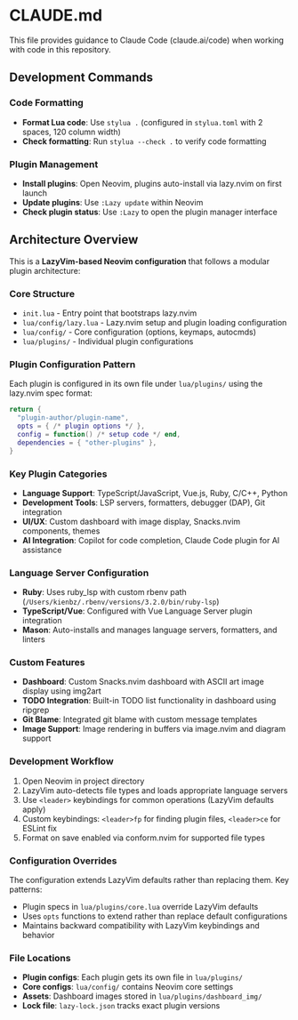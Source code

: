 # CLAUDE.md

This file provides guidance to Claude Code (claude.ai/code) when working with code in this repository.

## Development Commands

### Code Formatting
- **Format Lua code**: Use `stylua .` (configured in `stylua.toml` with 2 spaces, 120 column width)
- **Check formatting**: Run `stylua --check .` to verify code formatting

### Plugin Management
- **Install plugins**: Open Neovim, plugins auto-install via lazy.nvim on first launch
- **Update plugins**: Use `:Lazy update` within Neovim
- **Check plugin status**: Use `:Lazy` to open the plugin manager interface

## Architecture Overview

This is a **LazyVim-based Neovim configuration** that follows a modular plugin architecture:

### Core Structure
- `init.lua` - Entry point that bootstraps lazy.nvim
- `lua/config/lazy.lua` - Lazy.nvim setup and plugin loading configuration
- `lua/config/` - Core configuration (options, keymaps, autocmds)
- `lua/plugins/` - Individual plugin configurations

### Plugin Configuration Pattern
Each plugin is configured in its own file under `lua/plugins/` using the lazy.nvim spec format:
```lua
return {
  "plugin-author/plugin-name",
  opts = { /* plugin options */ },
  config = function() /* setup code */ end,
  dependencies = { "other-plugins" },
}
```

### Key Plugin Categories
- **Language Support**: TypeScript/JavaScript, Vue.js, Ruby, C/C++, Python
- **Development Tools**: LSP servers, formatters, debugger (DAP), Git integration
- **UI/UX**: Custom dashboard with image display, Snacks.nvim components, themes
- **AI Integration**: Copilot for code completion, Claude Code plugin for AI assistance

### Language Server Configuration
- **Ruby**: Uses ruby_lsp with custom rbenv path (`/Users/kienbz/.rbenv/versions/3.2.0/bin/ruby-lsp`)
- **TypeScript/Vue**: Configured with Vue Language Server plugin integration
- **Mason**: Auto-installs and manages language servers, formatters, and linters

### Custom Features
- **Dashboard**: Custom Snacks.nvim dashboard with ASCII art image display using img2art
- **TODO Integration**: Built-in TODO list functionality in dashboard using ripgrep
- **Git Blame**: Integrated git blame with custom message templates
- **Image Support**: Image rendering in buffers via image.nvim and diagram support

### Development Workflow
1. Open Neovim in project directory
2. LazyVim auto-detects file types and loads appropriate language servers
3. Use `<leader>` keybindings for common operations (LazyVim defaults apply)
4. Custom keybindings: `<leader>fp` for finding plugin files, `<leader>ce` for ESLint fix
5. Format on save enabled via conform.nvim for supported file types

### Configuration Overrides
The configuration extends LazyVim defaults rather than replacing them. Key patterns:
- Plugin specs in `lua/plugins/core.lua` override LazyVim defaults
- Uses `opts` functions to extend rather than replace default configurations
- Maintains backward compatibility with LazyVim keybindings and behavior

### File Locations
- **Plugin configs**: Each plugin gets its own file in `lua/plugins/`
- **Core configs**: `lua/config/` contains Neovim core settings
- **Assets**: Dashboard images stored in `lua/plugins/dashboard_img/`
- **Lock file**: `lazy-lock.json` tracks exact plugin versions